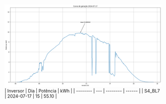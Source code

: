 ![My Image](17_07_2024-S4_BL7.png)
| Inversor | Dia | Potência | kWh    |
| -------- | --- | -------- | ------ |
| S4_BL7       | 2024-07-17  | 15       | 55.10 |